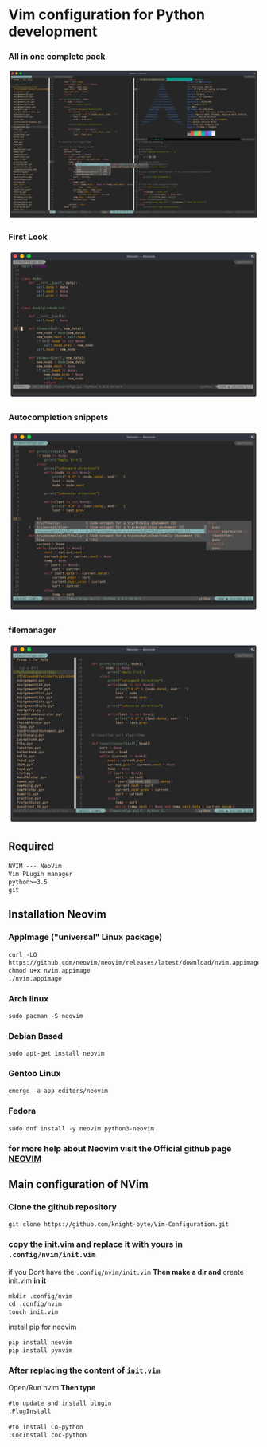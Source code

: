 # Vim configuration for Python development
### All in one complete pack
![2](img/Screenshot_20201004_222928.png)

### First Look
![1](img/img1.png)

### Autocompletion snippets
![3](img/Screenshot_20201004_222341.png)

### filemanager
![4](img/Screenshot_20201004_222414.png)


## Required 
```
NVIM --- NeoVim
Vim PLugin manager
python>=3.5
git
```

## Installation Neovim
### AppImage ("universal" Linux package)
```
curl -LO https://github.com/neovim/neovim/releases/latest/download/nvim.appimage
chmod u+x nvim.appimage
./nvim.appimage
```

### Arch linux
```
sudo pacman -S neovim
```
### Debian Based
```
sudo apt-get install neovim
```

### Gentoo Linux
```
emerge -a app-editors/neovim
```
### Fedora
```
sudo dnf install -y neovim python3-neovim
```

### for more help about Neovim visit the Official github page [NEOVIM](https://github.com/neovim/neovim)


## Main configuration of NVim

### Clone the github repository
```
git clone https://github.com/knight-byte/Vim-Configuration.git
```

### copy the init.vim and replace it with yours in ``` .config/nvim/init.vim ```
if you Dont have the ``` .config/nvim/init.vim ```
**Then make a dir and** create init.vim **in it**
```
mkdir .config/nvim  
cd .config/nvim  
touch init.vim
```
install pip for neovim
```
pip install neovim
pip install pynvim
```
### After replacing the content of ```init.vim```
Open/Run nvim
**Then type**
```
#to update and install plugin
:PlugInstall

#to install Co-python
:CocInstall coc-python
```
